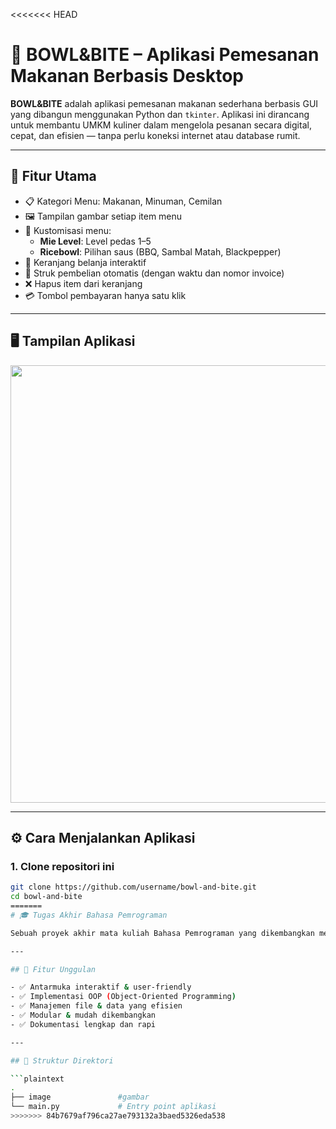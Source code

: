 <<<<<<< HEAD
# 🥣 BOWL&BITE – Aplikasi Pemesanan Makanan Berbasis Desktop

**BOWL&BITE** adalah aplikasi pemesanan makanan sederhana berbasis GUI yang dibangun menggunakan Python dan `tkinter`. Aplikasi ini dirancang untuk membantu UMKM kuliner dalam mengelola pesanan secara digital, cepat, dan efisien — tanpa perlu koneksi internet atau database rumit.

---

## 🚀 Fitur Utama

- 📋 Kategori Menu: Makanan, Minuman, Cemilan
- 🖼️ Tampilan gambar setiap item menu
- 🧂 Kustomisasi menu:
  - **Mie Level**: Level pedas 1–5
  - **Ricebowl**: Pilihan saus (BBQ, Sambal Matah, Blackpepper)
- 🛒 Keranjang belanja interaktif
- 🧾 Struk pembelian otomatis (dengan waktu dan nomor invoice)
- ❌ Hapus item dari keranjang
- 💳 Tombol pembayaran hanya satu klik

---

## 🖥️ Tampilan Aplikasi

<p align="center">
  <img src="screenshots/menu_screen.png" width="700"/>
</p>

---

## ⚙️ Cara Menjalankan Aplikasi

### 1. **Clone repositori ini**

```bash
git clone https://github.com/username/bowl-and-bite.git
cd bowl-and-bite
=======
# 🎓 Tugas Akhir Bahasa Pemrograman

Sebuah proyek akhir mata kuliah Bahasa Pemrograman yang dikembangkan menggunakan teknologi modern dan pendekatan clean code. Proyek ini bertujuan untuk mengimplementasikan konsep OOP, struktur data, dan interaksi antarmuka pengguna.

---

## 🚀 Fitur Unggulan

- ✅ Antarmuka interaktif & user-friendly
- ✅ Implementasi OOP (Object-Oriented Programming)
- ✅ Manajemen file & data yang efisien
- ✅ Modular & mudah dikembangkan
- ✅ Dokumentasi lengkap dan rapi

---

## 📁 Struktur Direktori

```plaintext
.
├── image               #gambar
└── main.py             # Entry point aplikasi
>>>>>>> 84b7679af796ca27ae793132a3baed5326eda538
